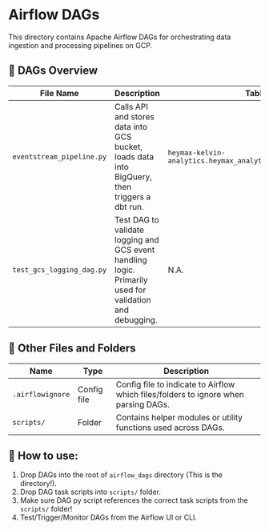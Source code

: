 # Airflow DAGs

This directory contains Apache Airflow DAGs for orchestrating data ingestion and processing pipelines on GCP.

## 📄 DAGs Overview

| File Name                  | Description                                                                                                   | Table          |
|---------------------------|---------------------------------------------------------------------------------------------------------------|----------------|
| `eventstream_pipeline.py` | Calls API and stores data into GCS bucket, loads data into BigQuery, then triggers a dbt run.                 | `heymax-kelvin-analytics.heymax_analytics.event_stream_raw` |
| `test_gcs_logging_dag.py` | Test DAG to validate logging and GCS event handling logic. Primarily used for validation and debugging.        | N.A.   |


## 📁 Other Files and Folders

| Name             | Type        | Description                                                         |
|------------------|-------------|-----------------------------------------------------------------------------|
| `.airflowignore` | Config file | Config file to indicate to Airflow which files/folders to ignore when parsing DAGs.             |
| `scripts/`       | Folder      | Contains helper modules or utility functions used across DAGs.              |


## 🚀 How to use:

1. Drop DAGs into the root of `airflow_dags` directory (This is the directory!).
2. Drop DAG task scripts into `scripts/` folder.
3. Make sure DAG py script references the correct task scripts from the `scripts/` folder!
4. Test/Trigger/Monitor DAGs from the Airflow UI or CLI.

